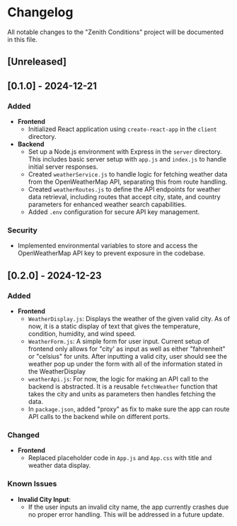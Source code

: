 # Changelog
All notable changes to the "Zenith Conditions" project will be documented in this file.

## [Unreleased]

## [0.1.0] - 2024-12-21
### Added
- **Frontend**
  - Initialized React application using `create-react-app` in the `client` directory.
- **Backend**
  - Set up a Node.js environment with Express in the `server` directory. This includes basic server setup with `app.js` and `index.js` to handle initial server responses.
  - Created `weatherService.js` to handle logic for fetching weather data from the OpenWeatherMap API, separating this from route handling.
  - Created `weatherRoutes.js` to define the API endpoints for weather data retrieval, including routes that accept city, state, and country parameters for enhanced weather search capabilities.
  - Added `.env` configuration for secure API key management.

### Security
- Implemented environmental variables to store and access the OpenWeatherMap API key to prevent exposure in the codebase.



## [0.2.0] - 2024-12-23
### Added
- **Frontend**
  - `WeatherDisplay.js`: Displays the weather of the given valid city. As of now, it is a static display of text that gives the temperature, condition, humidity, and wind speed.
  - `WeatherForm.js`: A simple form for user input. Current setup of frontend only allows for "city' as input as well as either "fahrenheit" or "celsius" for units. After inputting a valid city, user should see the weather pop up under the form with all of the information stated in the WeatherDisplay
  - `weatherApi.js`: For now, the logic for making an API call to the backend is abstracted. It is a reusable `fetchWeather` function that takes the city and units as parameters then handles fetching the data.
  - In `package.json`, added "proxy" as fix to make sure the app can route API calls to the backend while on different ports.

### Changed
- **Frontend**
  - Replaced placeholder code in `App.js` and `App.css` with title and weather data display.

### Known Issues
- **Invalid City Input**:
  - If the user inputs an invalid city name, the app currently crashes due no proper error handling. This will be addressed in a future update.
